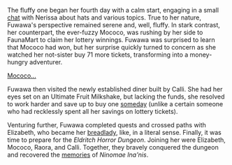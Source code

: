 The fluffy one began her fourth day with a calm start, engaging in a small [chat](https://www.youtube.com/live/BehFIHehD_Y?feature=shared&t=439) with Nerissa about hats and various topics. True to her nature, Fuwawa's perspective remained serene and, well, fluffy. In stark contrast, her counterpart, the ever-fuzzy Mococo, was rushing by her side to FaunaMart to claim her lottery winnings. Fuwawa was surprised to learn that Mococo had won, but her surprise quickly turned to concern as she watched her not-sister buy 71 more tickets, transforming into a money-hungry adventurer.

[Mococo...](#embed:https://www.youtube.com/live/BehFIHehD_Y?feature=shared&t=508)

Fuwawa then visited the newly established diner built by Calli. She had her eyes set on an Ultimate Fruit Milkshake, but lacking the funds, she resolved to work harder and save up to buy one [someday](https://www.youtube.com/live/BehFIHehD_Y?feature=shared&t=639) (unlike a certain someone who had recklessly spent all her savings on lottery tickets).

Venturing further, Fuwawa completed quests and crossed paths with Elizabeth, who became her [breadlady](https://www.youtube.com/live/BehFIHehD_Y?feature=shared&t=1194), like, in a literal sense. Finally, it was time to prepare for the *Eldritch Horror Dungeon*. Joining her were Elizabeth, Mococo, Raora, and Calli. Together, they bravely conquered the dungeon and recovered the [memories](https://www.youtube.com/live/BehFIHehD_Y?feature=shared&t=4357) of *Ninomae Ina'nis*.
